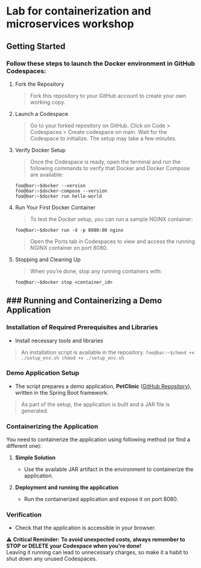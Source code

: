 # Lab for containerization and microservices workshop

## Getting Started 
### Follow these steps to launch the Docker environment in GitHub Codespaces:

1.  Fork the Repository 
	> 	Fork this repository to your GitHub account to create your own working copy.
    
2.  Launch a Codespace 
	> Go to your forked repository on GitHub. 
	> Click on Code > Codespaces > Create codespace on main. 
	> Wait for the Codespace to initialize. The setup may take a few minutes.
    
3.  Verify Docker Setup 
	> Once the Codespace is ready, open the terminal and run the following commands to verify that Docker and Docker Compose are available:
	```
	foo@bar:~$docker --version
	foo@bar:~$docker-compose --version
	foo@bar:~$docker run hello-world
	```
4. Run Your First Docker Container 
	> To test the Docker setup, you can run a sample NGINX container:
	```
	foo@bar:~$docker run -d -p 8080:80 nginx
	```
	>Open the Ports tab in Codespaces to view and access the running NGINX container on port 8080.

5.  Stopping and Cleaning Up 
	> When you’re done, stop any running containers with:
	```
	foo@bar:~$docker stop <container_id>
	```

## ### Running and Containerizing a Demo Application
### Installation of Required Prerequisites and Libraries

-   Install necessary tools and libraries
> An installation script is available in the repository.
	```
	foo@bar:~$chmod +x ./setup_env.sh
	chmod +x ./setup_env.sh
	```

### Demo Application Setup

-   The script prepares a demo application, **PetClinic** ([GitHub Repository](https://github.com/spring-projects/spring-petclinic.git)), written in the Spring Boot framework.
> As part of the setup, the application is built and a JAR file is generated.

### Containerizing the Application

You need to containerize the application using following method (or find a different one):

1.  **Simple Solution**
    
    -   Use the available JAR artifact in the environment to containerize the application.

2.  **Deployment and running the application**
    
    -   Run the containerized application and expose it on port 8080.

### Verification

-   Check that the application is accessible in your browser.
	
⚠️ **Critical Reminder:** **To avoid unexpected costs, always remember to STOP or DELETE your Codespace when you're done!**  
Leaving it running can lead to unnecessary charges, so make it a habit to shut down any unused Codespaces.
